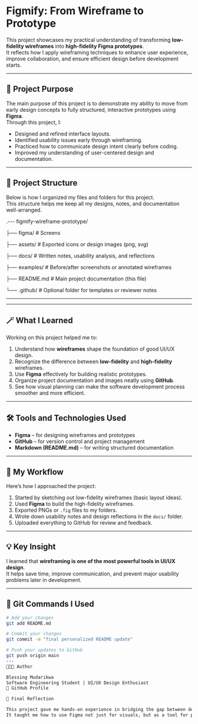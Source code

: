 # Figmify: From Wireframe to Prototype

This project showcases my practical understanding of transforming **low-fidelity wireframes** into **high-fidelity Figma prototypes**.  
It reflects how I apply wireframing techniques to enhance user experience, improve collaboration, and ensure efficient design before development starts.

---

## 🎯 Project Purpose

The main purpose of this project is to demonstrate my ability to move from early design concepts to fully structured, interactive prototypes using **Figma**.  
Through this project, I:

- Designed and refined interface layouts.
- Identified usability issues early through wireframing.
- Practiced how to communicate design intent clearly before coding.
- Improved my understanding of user-centered design and documentation.

---

## 🧩 Project Structure

Below is how I organized my files and folders for this project.  
This structure helps me keep all my designs, notes, and documentation well-arranged.

.---
figmify-wireframe-prototype/

├── figma/ # Screens

├── assets/ # Exported icons or design images (png, svg)

├── docs/ # Written notes, usability analysis, and reflections

├── examples/ # Before/after screenshots or annotated wireframes

├── README.md # Main project documentation (this file)

└── .github/ # Optional folder for templates or reviewer notes

---

---

## 🪄 What I Learned

Working on this project helped me to:
1. Understand how **wireframes** shape the foundation of good UI/UX design.  
2. Recognize the difference between **low-fidelity** and **high-fidelity** wireframes.  
3. Use **Figma** effectively for building realistic prototypes.  
4. Organize project documentation and images neatly using **GitHub**.  
5. See how visual planning can make the software development process smoother and more efficient.

---

## 🛠 Tools and Technologies Used
- **Figma** – for designing wireframes and prototypes  
- **GitHub** – for version control and project management  
- **Markdown (README.md)** – for writing structured documentation  

---

## 📸 My Workflow

Here’s how I approached the project:
1. Started by sketching out low-fidelity wireframes (basic layout ideas).  
2. Used **Figma** to build the high-fidelity wireframes.  
3. Exported PNGs or `.fig` files to my folders.  
4. Wrote down usability notes and design reflections in the `docs/` folder.  
5. Uploaded everything to GitHub for review and feedback.

---

## 💡 Key Insight

I learned that **wireframing is one of the most powerful tools in UI/UX design**.  
It helps save time, improve communication, and prevent major usability problems later in development.

---

## 🧾 Git Commands I Used

```bash
# Add your changes
git add README.md

# Commit your changes
git commit -m "final personalized README update"

# Push your updates to GitHub
git push origin main
---
👩🏽‍💻 Author

Blessing Mudarikwa
Software Engineering Student | UI/UX Design Enthusiast
🔗 GitHub Profile

🧠 Final Reflection

This project gave me hands-on experience in bridging the gap between design and development.
It taught me how to use Figma not just for visuals, but as a tool for problem-solving and communication in real software projects.





